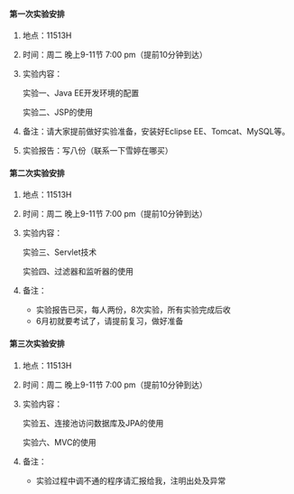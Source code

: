 #### 第一次实验安排

1. 地点：11513H 

2. 时间：周二 晚上9-11节 7:00 pm（提前10分钟到达） 

3. 实验内容：    

   实验一、Java EE开发环境的配置    

   实验二、JSP的使用 

4. 备注：请大家提前做好实验准备，安装好Eclipse EE、Tomcat、MySQL等。 
5. 实验报告：写八份（联系一下雪婷在哪买）



#### 第二次实验安排

1. 地点：11513H 

2. 时间：周二 晚上9-11节 7:00 pm（提前10分钟到达） 

3. 实验内容：    

   实验三、Servlet技术   

   实验四、过滤器和监听器的使用

4. 备注：

   + 实验报告已买，每人两份，8次实验，所有实验完成后收
   + 6月初就要考试了，请提前复习，做好准备



#### 第三次实验安排

1. 地点：11513H 

2. 时间：周二 晚上9-11节 7:00 pm（提前10分钟到达） 

3. 实验内容：    

   实验五、连接池访问数据库及JPA的使用

   实验六、MVC的使用

4. 备注：

   - 实验过程中调不通的程序请汇报给我，注明出处及异常

